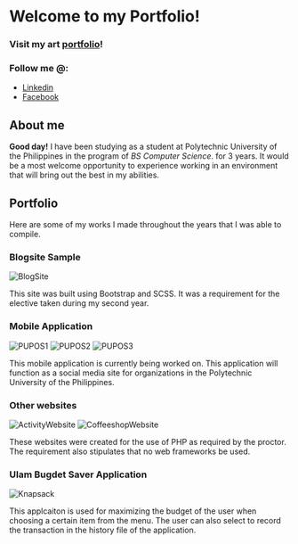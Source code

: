 # Welcome to my Portfolio!

### Visit my art [portfolio](https://matt-art-port.carrd.co/)!

### Follow me @:

- [Linkedin](linkedin.com/in/matthew-olaguer-683885245)
- [Facebook](facebook.com/Flint.Oldfield)

## About me

**Good day!** I have been studying as a student at Polytechnic University of the Philippines in the program of *BS Computer Science*. for 3 years. It would be a most welcome opportunity to experience working in an environment that will bring out the best in my abilities.

## Portfolio

Here are some of my works I made throughout the years that I was able to compile.

### Blogsite Sample

![BlogSite](https://raw.githubusercontent.com/Der-Schneeprinz/der-schneeprinz.github.io/main/img/Blog%20Site.JPG)

This site was built using Bootstrap and SCSS. It was a requirement for the elective taken during my second year.

### Mobile Application

![PUPOS1](https://raw.githubusercontent.com/Der-Schneeprinz/der-schneeprinz.github.io/main/img/PUPOS1.jpg)
![PUPOS2](https://raw.githubusercontent.com/Der-Schneeprinz/der-schneeprinz.github.io/main/img/PUPOS2.jpg)
![PUPOS3](https://raw.githubusercontent.com/Der-Schneeprinz/der-schneeprinz.github.io/main/img/PUPOS3.jpg)

This mobile application is currently being worked on. This application will function as a social media site for organizations in the Polytechnic University of the Philippines.

### Other websites

![ActivityWebsite](https://raw.githubusercontent.com/Der-Schneeprinz/der-schneeprinz.github.io/main/img/Activity%20Website.JPG)
![CoffeeshopWebsite](https://raw.githubusercontent.com/Der-Schneeprinz/der-schneeprinz.github.io/main/img/Coffeeshop%20Website.JPG)

These websites were created for the use of PHP as required by the proctor. The requirement also stipulates that no web frameworks be used.

### Ulam Bugdet Saver Application

![Knapsack](https://raw.githubusercontent.com/Der-Schneeprinz/der-schneeprinz.github.io/main/img/Knapsack%20Ulam%20Saver.JPG)

This applcaiton is used for maximizing the budget of the user when choosing a certain item from the menu. The user can also select to record the transaction in the history file of the application.
